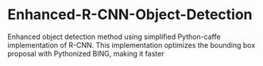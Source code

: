 # Enhanced-R-CNN-Object-Detection

Enhanced object detection method using simplified Python-caffe implementation of R-CNN. This implementation optimizes the bounding box proposal with Pythonized BING, making it faster